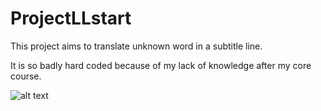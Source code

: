 # ProjectLLstart
This project aims to translate unknown word in a subtitle line.

It is so badly hard coded because of my lack of knowledge after my core course.

![alt text](https://i.ibb.co/jDZQ1Dv/projectllstart.png)
